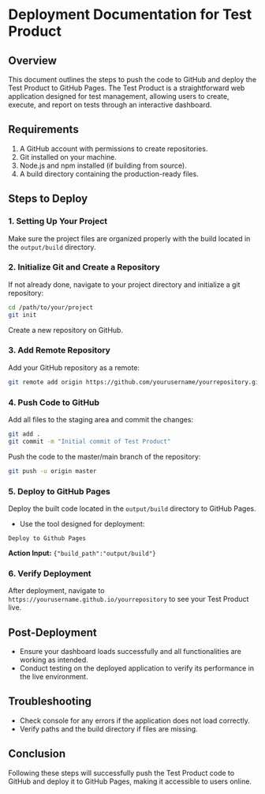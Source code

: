 # Deployment Documentation for Test Product

## Overview
This document outlines the steps to push the code to GitHub and deploy the Test Product to GitHub Pages. The Test Product is a straightforward web application designed for test management, allowing users to create, execute, and report on tests through an interactive dashboard.

## Requirements
1. A GitHub account with permissions to create repositories.
2. Git installed on your machine.
3. Node.js and npm installed (if building from source).
4. A build directory containing the production-ready files.

## Steps to Deploy

### 1. Setting Up Your Project
Make sure the project files are organized properly with the build located in the `output/build` directory.

### 2. Initialize Git and Create a Repository
If not already done, navigate to your project directory and initialize a git repository:
```bash
cd /path/to/your/project
git init
```
Create a new repository on GitHub.

### 3. Add Remote Repository
Add your GitHub repository as a remote:
```bash
git remote add origin https://github.com/yourusername/yourrepository.git
```

### 4. Push Code to GitHub
Add all files to the staging area and commit the changes:
```bash
git add .
git commit -m "Initial commit of Test Product"
```
Push the code to the master/main branch of the repository:
```bash
git push -u origin master
```

### 5. Deploy to GitHub Pages
Deploy the built code located in the `output/build` directory to GitHub Pages. 
- Use the tool designed for deployment:
```
Deploy to Github Pages
```
  **Action Input:** `{"build_path":"output/build"}`

### 6. Verify Deployment
After deployment, navigate to `https://yourusername.github.io/yourrepository` to see your Test Product live.

## Post-Deployment
- Ensure your dashboard loads successfully and all functionalities are working as intended.
- Conduct testing on the deployed application to verify its performance in the live environment.

## Troubleshooting
- Check console for any errors if the application does not load correctly.
- Verify paths and the build directory if files are missing.

## Conclusion
Following these steps will successfully push the Test Product code to GitHub and deploy it to GitHub Pages, making it accessible to users online.